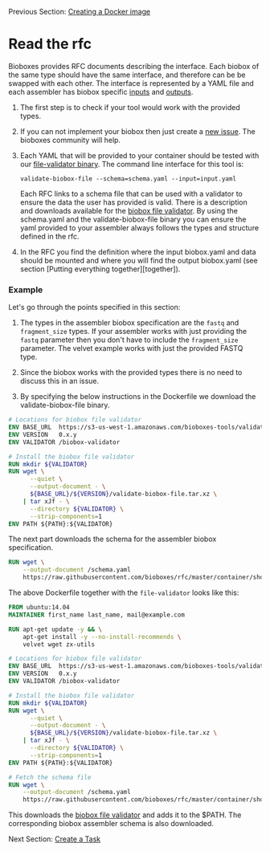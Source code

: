 Previous Section: [Creating a Docker image][]

# Read the rfc

Bioboxes provides RFC documents describing the interface. Each biobox of the
same type should have the same interface, and therefore can be be swapped with
each other. The interface is represented by a YAML file and each assembler has
biobox specific [inputs][] and [outputs][].

[inputs]:https://github.com/bioboxes/rfc/blob/master/container/short-read-assembler/rfc.mkd#inputs
[outputs]:https://github.com/bioboxes/rfc/blob/master/container/short-read-assembler/rfc.mkd#outputs

  1. The first step is to check if your tool would work with the provided
     types. 
     
  2. If you can not implement your biobox then just create a [new issue][]. The
     bioboxes community will help.

  3. Each YAML that will be provided to your container should be tested with
     our [file-validator binary][binary]. The command line interface for this
     tool is:

     ~~~ shell
     validate-biobox-file --schema=schema.yaml --input=input.yaml
     ~~~

     Each RFC links to a schema file that can be used with a validator to ensure the
     data the user has provided is valid. There is a description and downloads
     available for the [biobox file validator][validator]. By using the schema.yaml and 
     the validate-biobox-file binary you can ensure the yaml provided to your assembler 
     always follows the types and structure defined in the rfc.

  4. In the RFC you find the definition where the input biobox.yaml and data should be mounted
     and where you will find the output biobox.yaml (see section [Putting everything together][together]).

[new issue]: https://github.com/bioboxes/rfc/issues/new
[binary]: https://s3-us-west-1.amazonaws.com/bioboxes-tools/validate-biobox-file/0.x.y/validate-biobox-file.tar.xz
[validator]: /validate-biobox-file/

### Example
Let's go through the points specified in this section:

1. The types in the assembler biobox specification are the `fastq` and 
`fragment_size` types. If your assembler works with just providing the
`fastq` parameter then you don't have to include the `fragment_size` parameter. 
The velvet example works with just the provided FASTQ type. 

2. Since the biobox works with the provided types there is no need to discuss this in an issue.

3. By specifying the below instructions in the Dockerfile we download the validate-biobox-file binary. 

~~~Dockerfile
# Locations for biobox file validator
ENV BASE_URL  https://s3-us-west-1.amazonaws.com/bioboxes-tools/validate-biobox-file
ENV VERSION   0.x.y
ENV VALIDATOR /biobox-validator

# Install the biobox file validator
RUN mkdir ${VALIDATOR}
RUN wget \
      --quiet \
      --output-document - \
      ${BASE_URL}/${VERSION}/validate-biobox-file.tar.xz \
    | tar xJf - \
      --directory ${VALIDATOR} \
      --strip-components=1
ENV PATH ${PATH}:${VALIDATOR}
~~~

The next part downloads the schema for the assembler biobox specification.

~~~Dockerfile
RUN wget \
    --output-document /schema.yaml
    https://raw.githubusercontent.com/bioboxes/rfc/master/container/short-read-assembler/input_schema.yaml
~~~

The above Dockerfile together with the `file-validator` looks like this:

~~~ Dockerfile
FROM ubuntu:14.04
MAINTAINER first_name last_name, mail@example.com

RUN apt-get update -y && \
    apt-get install -y --no-install-recommends \
    velvet wget zx-utils

# Locations for biobox file validator
ENV BASE_URL  https://s3-us-west-1.amazonaws.com/bioboxes-tools/validate-biobox-file
ENV VERSION   0.x.y
ENV VALIDATOR /biobox-validator

# Install the biobox file validator
RUN mkdir ${VALIDATOR}
RUN wget \
      --quiet \
      --output-document - \
      ${BASE_URL}/${VERSION}/validate-biobox-file.tar.xz \
    | tar xJf - \
      --directory ${VALIDATOR} \
      --strip-components=1
ENV PATH ${PATH}:${VALIDATOR}

# Fetch the schema file
RUN wget \
    --output-document /schema.yaml
    https://raw.githubusercontent.com/bioboxes/rfc/master/container/short-read-assembler/input_schema.yaml

~~~

This downloads the [biobox file validator][validator] and adds it to the $PATH.
The corresponding biobox assembler schema is also downloaded.

Next Section: [Create a Task][]

[Putting everything together]:/guide/developer/putting-everything-together/
[Creating a Docker image]:/guide/developer/build-your-image/
[Create a Task]:/guide/developer/create-a-task/
[jq]:http://stedolan.github.io/jq/
[bioboxes assembler validator]:http://bioboxes.org/validator/short-read-assembler/
[biobox velvet]:https://github.com/bioboxes/velvet
